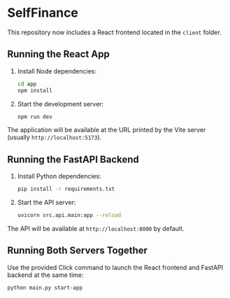 # SelfFinance

This repository now includes a React frontend located in the `client` folder.

## Running the React App

1. Install Node dependencies:

   ```bash
   cd app
   npm install
   ```

2. Start the development server:

   ```bash
   npm run dev
   ```

The application will be available at the URL printed by the Vite server (usually `http://localhost:5173`).

## Running the FastAPI Backend

1. Install Python dependencies:

   ```bash
   pip install -r requirements.txt
   ```

2. Start the API server:

   ```bash
   uvicorn src.api.main:app --reload
   ```

The API will be available at `http://localhost:8000` by default.

## Running Both Servers Together

Use the provided Click command to launch the React frontend and FastAPI
backend at the same time:

```bash
python main.py start-app
```
